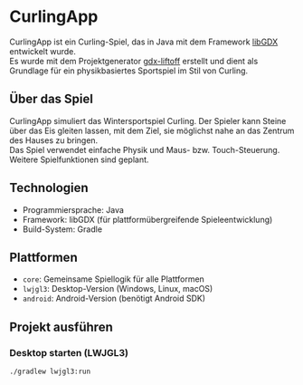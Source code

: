 # CurlingApp

CurlingApp ist ein Curling-Spiel, das in Java mit dem Framework [libGDX](https://libgdx.com/) entwickelt wurde.  
Es wurde mit dem Projektgenerator [gdx-liftoff](https://github.com/libgdx/gdx-liftoff) erstellt und dient als Grundlage für ein physikbasiertes Sportspiel im Stil von Curling.

## Über das Spiel

CurlingApp simuliert das Wintersportspiel Curling. Der Spieler kann Steine über das Eis gleiten lassen, mit dem Ziel, sie möglichst nahe an das Zentrum des Hauses zu bringen.  
Das Spiel verwendet einfache Physik und Maus- bzw. Touch-Steuerung. Weitere Spielfunktionen sind geplant.

## Technologien

- Programmiersprache: Java  
- Framework: libGDX (für plattformübergreifende Spieleentwicklung)  
- Build-System: Gradle

## Plattformen

- `core`: Gemeinsame Spiellogik für alle Plattformen  
- `lwjgl3`: Desktop-Version (Windows, Linux, macOS)  
- `android`: Android-Version (benötigt Android SDK)

## Projekt ausführen

### Desktop starten (LWJGL3)

```bash
./gradlew lwjgl3:run
